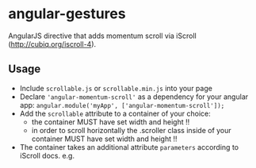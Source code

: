 # angular-gestures

AngularJS directive that adds momentum scroll via iScroll (http://cubiq.org/iscroll-4).

## Usage

* Include `scrollable.js` or `scrollable.min.js` into your page
* Declare `'angular-momentum-scroll'` as a dependency for your angular app: `angular.module('myApp', ['angular-momentum-scroll']);`
* Add the `scrollable` attribute to a container of your choice:
    * the container MUST have set width and height !!
    * in order to scroll horizontally the .scroller class inside of your container MUST have set width and height !!
* The container takes an additional attribute `parameters` according to iScroll docs. e.g. <div id="my-cont" style="height: 400px; width: 100%;" scrollable parameters="{{ {hScrollbar : true, snap: '.row'} }}">
